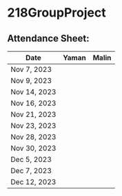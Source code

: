 # 218GroupProject

## Attendance Sheet:

| Date       | Yaman | Malin |
|------------|-------|-------|
| Nov 7, 2023 |        |        |
| Nov 9, 2023 |        |        |
| Nov 14, 2023|        |        |
| Nov 16, 2023|        |        |
| Nov 21, 2023|        |        |
| Nov 23, 2023|        |        |
| Nov 28, 2023|        |        |
| Nov 30, 2023|        |        |
| Dec 5, 2023 |        |        |
| Dec 7, 2023 |        |        |
| Dec 12, 2023|        |        |
